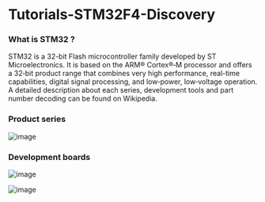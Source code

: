 # Tutorials-STM32F4-Discovery
### What is STM32 ?

STM32 is a 32-bit Flash microcontroller family developed by ST Microelectronics. It is based on
the ARM® Cortex®‑M processor and offers a 32‑bit product range that combines very high
performance, real-time capabilities, digital signal processing, and low‑power, low‑voltage
operation.
A detailed description about each series, development tools and part number decoding can be
found on Wikipedia.


### Product series
![image](https://user-images.githubusercontent.com/32094503/104322803-a5c00180-54e5-11eb-87bf-fcbe34ac517d.png)

### Development boards
![image](https://user-images.githubusercontent.com/32094503/104323027-f2a3d800-54e5-11eb-9de9-7b9a0fd4073d.png)


![image](https://user-images.githubusercontent.com/32094503/34986349-8da96018-fab7-11e7-9baa-d2c439c9fd1f.png)

